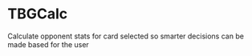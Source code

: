 # TBGCalc
Calculate opponent stats for card selected so smarter decisions can be made based for the user
